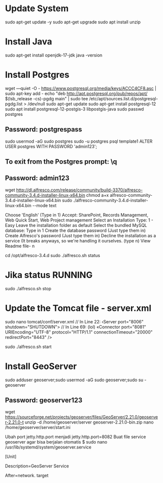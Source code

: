 # Update System
sudo apt-get update -y
sudo apt-get upgrade
sudo apt install unzip

# Install Java
sudo apt-get install openjdk-17-jdk
java -version

# Install Postgres
wget —quiet -O - https://www.postgresql.org/media/keys/ACCC4CF8.asc | sudo apt-key add - 
echo "deb http://apt.postgresql.org/pub/repos/apt/  $(lsb_release -cs)-pgdg main" | sudo tee /etc/apt/sources.list.d/postgresql-pgdg.list &gt;  /dev/null
sudo apt-get update
sudo apt-get install postgresql-12
sudo apt install postgresql-12-postgis-3 libpostgis-java
sudo passwd postgres
## Password: postgrespass
sudo usermod -aG sudo postgres
sudo -u postgres psql template1
ALTER USER postgres WITH PASSWORD 'admin123';
## To exit from the Postgres prompt: \q
## Password: admin123

wget http://dl.alfresco.com/release/community/build-3370/alfresco-community-3.4.d-installer-linux-x64.bin
chmod a+x alfresco-community-3.4.d-installer-linux-x64.bin
sudo ./alfresco-community-3.4.d-installer-linux-x64.bin --mode text

Choose 'English' (Type in 1)
﻿﻿Accept: SharePoint, Records Management, Web Quick Start, Web Project management
﻿﻿Select an Installation Type: 1 - Easy
﻿Leave the installation folder as default
﻿﻿Select the bundled MySQL database: Type in 1
﻿﻿Create the database password (Just type them in)
﻿﻿Create Alfresco's password (Just type them in)
﻿﻿Decline the installation as a service (It breaks anyways, so we're handling it ourselves. (type n)
View Readme file- n

cd  /opt/alfresco-3.4.d 
sudo ./alfresco.sh status

# Jika status RUNNING
sudo ./alfresco.sh stop

# Update the Tomcat file - server.xml
sudo nano tomcat/conf/server.xml
// In Line 22: ‹Server port="8006" shutdown="SHUTDOWN">
// In Line 69: (lol) «Connector port="8081" URIEncoding="UTF-8" protocol="НТТР/1.1" connectionTimeout="20000" redirectPort="8443" />

sudo ./alfresco.sh start

# Install GeoServer
sudo adduser geoserver;sudo usermod -aG sudo geoserver;sudo su - geoserver 
## Password: geoserver123
wget https://sourceforge.net/projects/geoserver/files/GeoServer/2.21.0/geoserver-2.21.0-t
unzip -d /home/geoserver/server geoserver-2.21.0-bin.zip 
nano /home/geoserver/server/start.ini

Ubah port jetty.http.port menjadi jetty.http.port=8082
Buat file service geoserver agar bisa berjalan otomatis $ sudo nano /usr/lib/systemd/system/geoserver.service

[Unit]

Description=GeoServer Service

After=network. target
